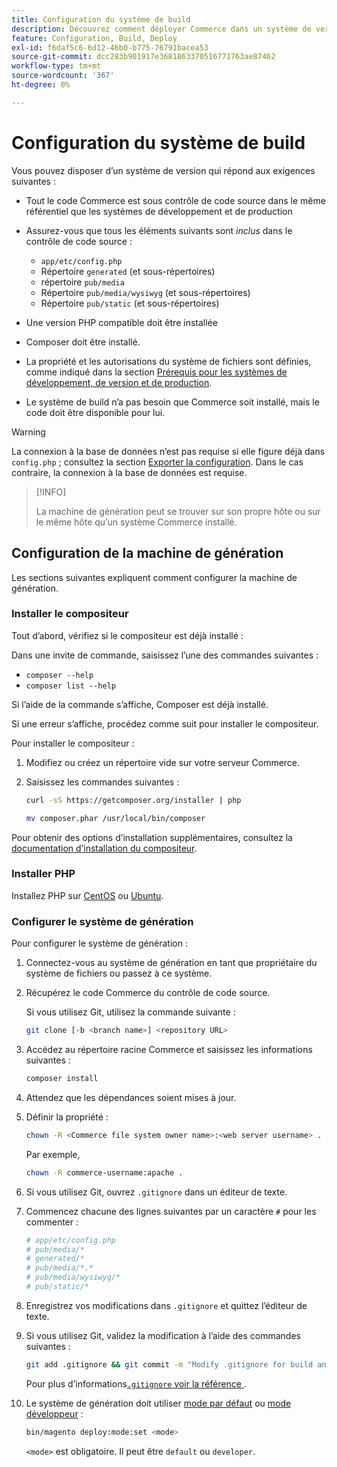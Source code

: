 ```yaml
---
title: Configuration du système de build
description: Découvrez comment déployer Commerce dans un système de version.
feature: Configuration, Build, Deploy
exl-id: f6daf5c6-6d12-46b0-b775-76791bacea53
source-git-commit: dcc283b901917e3681863370516771763ae87462
workflow-type: tm+mt
source-wordcount: '367'
ht-degree: 0%

---
```


# Configuration du système de build

Vous pouvez disposer d’un système de version qui répond aux exigences suivantes :

- Tout le code Commerce est sous contrôle de code source dans le même référentiel que les systèmes de développement et de production
- Assurez-vous que tous les éléments suivants sont _inclus_ dans le contrôle de code source :

   - `app/etc/config.php`
   - Répertoire `generated` (et sous-répertoires)
   - répertoire `pub/media`
   - Répertoire `pub/media/wysiwyg` (et sous-répertoires)
   - Répertoire `pub/static` (et sous-répertoires)

- Une version PHP compatible doit être installée
- Composer doit être installé.
- La propriété et les autorisations du système de fichiers sont définies, comme indiqué dans la section [Prérequis pour les systèmes de développement, de version et de production](../deployment/technical-details.md).
- Le système de build n’a pas besoin que Commerce soit installé, mais le code doit être disponible pour lui.

>[!WARNING]
>
>La connexion à la base de données n’est pas requise si elle figure déjà dans `config.php` ; consultez la section [ Exporter la configuration](../cli/export-configuration.md). Dans le cas contraire, la connexion à la base de données est requise.

>[!INFO]
>
>La machine de génération peut se trouver sur son propre hôte ou sur le même hôte qu’un système Commerce installé.

## Configuration de la machine de génération

Les sections suivantes expliquent comment configurer la machine de génération.

### Installer le compositeur

Tout d’abord, vérifiez si le compositeur est déjà installé :

Dans une invite de commande, saisissez l’une des commandes suivantes :

- `composer --help`
- `composer list --help`

Si l’aide de la commande s’affiche, Composer est déjà installé.

Si une erreur s’affiche, procédez comme suit pour installer le compositeur.

Pour installer le compositeur :

1. Modifiez ou créez un répertoire vide sur votre serveur Commerce.

1. Saisissez les commandes suivantes :

   ```bash
   curl -sS https://getcomposer.org/installer | php
   ```

   ```bash
   mv composer.phar /usr/local/bin/composer
   ```

Pour obtenir des options d’installation supplémentaires, consultez la [documentation d’installation du compositeur][composer].

### Installer PHP

Installez PHP sur [CentOS] ou [Ubuntu].

### Configurer le système de génération

Pour configurer le système de génération :

1. Connectez-vous au système de génération en tant que propriétaire du système de fichiers ou passez à ce système.
1. Récupérez le code Commerce du contrôle de code source.

   Si vous utilisez Git, utilisez la commande suivante :

   ```bash
   git clone [-b <branch name>] <repository URL>
   ```

1. Accédez au répertoire racine Commerce et saisissez les informations suivantes :

   ```bash
   composer install
   ```

1. Attendez que les dépendances soient mises à jour.
1. Définir la propriété :

   ```bash
   chown -R <Commerce file system owner name>:<web server username> .
   ```

   Par exemple,

   ```bash
   chown -R commerce-username:apache .
   ```

1. Si vous utilisez Git, ouvrez `.gitignore` dans un éditeur de texte.
1. Commencez chacune des lignes suivantes par un caractère `#` pour les commenter :

   ```conf
   # app/etc/config.php
   # pub/media/*
   # generated/*
   # pub/media/*.*
   # pub/media/wysiwyg/*
   # pub/static/*
   ```

1. Enregistrez vos modifications dans `.gitignore` et quittez l’éditeur de texte.
1. Si vous utilisez Git, validez la modification à l’aide des commandes suivantes :

   ```bash
   git add .gitignore && git commit -m "Modify .gitignore for build and production"
   ```

   Pour plus d’informations[`.gitignore` voir la référence ](../reference/config-reference-gitignore.md) .

1. Le système de génération doit utiliser [mode par défaut](../bootstrap/application-modes.md#default-mode) ou [mode développeur](../bootstrap/application-modes.md#developer-mode) :

   ```bash
   bin/magento deploy:mode:set <mode>
   ```

   `<mode>` est obligatoire. Il peut être `default` ou `developer`.

<!-- Link Definitions -->

[CentOS]: https://wiki.centos.org/HowTos/php7
[composer]: https://getcomposer.org/download/
[Ubuntu]: https://help.ubuntu.com/lts/serverguide/php.html
